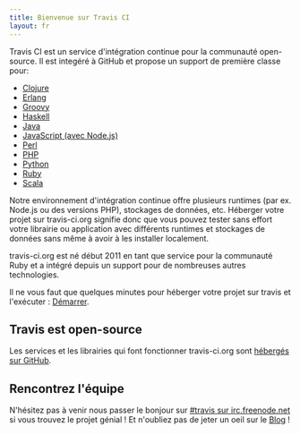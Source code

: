 ```yaml
---
title: Bienvenue sur Travis CI
layout: fr
---
```


Travis CI est un service d'intégration continue pour la communauté open-source. Il est integéré à GitHub et propose un support de première classe pour:

* [Clojure](/fr/docs/user/languages/clojure)
* [Erlang](/fr/docs/user/languages/erlang)
* [Groovy](/fr/docs/user/languages/groovy)
* [Haskell](/fr/docs/user/languages/haskell)
* [Java](/fr/docs/user/languages/java)
* [JavaScript (avec Node.js)](/fr/docs/user/languages/javascript-with-nodejs)
* [Perl](/fr/docs/user/languages/perl)
* [PHP](/fr/docs/user/languages/php)
* [Python](/fr/docs/user/languages/python)
* [Ruby](/fr/docs/user/languages/ruby)
* [Scala](/fr/docs/user/languages/scala)

Notre environnement d'intégration continue offre plusieurs runtimes (par ex. Node.js ou des versions PHP), stockages de données, etc.
Héberger votre projet sur travis-ci.org signifie donc que vous pouvez tester sans effort votre librairie ou application avec différents runtimes et stockages de données sans même à avoir à les installer localement. 

travis-ci.org est né début 2011 en tant que service pour la communauté Ruby et a intégré depuis un support pour de nombreuses autres technologies.

Il ne vous faut que quelques minutes pour héberger votre projet sur travis et l'exécuter : [Démarrer](/fr/docs/user/getting-started/).

## Travis est open-source

Les services et les librairies qui font fonctionner travis-ci.org sont [hébergés sur GitHub](https://github.com/travis-ci).

## Rencontrez l'équipe

N'hésitez pas à venir nous passer le bonjour sur [#travis sur irc.freenode.net](irc://travis#irc.freenode.net) si vous trouvez le projet génial !
Et n'oubliez pas de jeter un oeil sur le [Blog](/blog/) !
